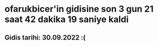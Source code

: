 # ofarukbicer'in gidisine son 3 gun 21 saat 42 dakika 19 saniye kaldi

## Gidis tarihi: 30.09.2022 :(